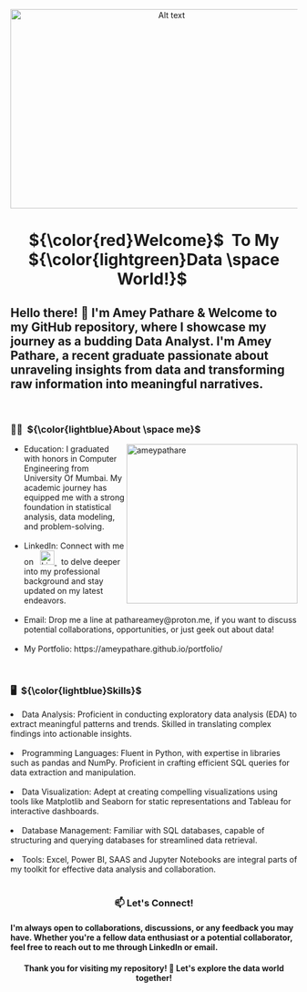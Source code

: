 <html>
<head>
<p align="center">
 <img src="https://github.com/ameypathare/ameypathare/assets/67824245/cb338c06-b6e2-4991-93f2-081004b79559" alt="Alt text" width="550" height="350">
</p>
</head>

<h1 align= "center">${\color{red}Welcome}$&nbsp To My ${\color{lightgreen}Data \space World!}$&nbsp  </h1>




<h2 align= "left"> Hello there! 👋 I'm Amey Pathare & Welcome to my GitHub repository, where I showcase my journey as a budding Data Analyst. I'm Amey Pathare, a recent graduate passionate about unraveling insights from data and transforming raw information into meaningful narratives. </h2> 
<br>




 
<h3 align= "left"> 👨‍💼&nbsp ${\color{lightblue}About \space me}$ </h3>
<img align= "right" src="https://github.com/ameypathare/ameypathare/assets/67824245/5967641c-9e39-4131-80f5-f35bdac8f32e" alt="ameypathare" width = "300" 
height = "280" />
<ul>
  <li>Education: I graduated with honors in Computer Engineering from University Of Mumbai. My academic journey has equipped me with a strong foundation in statistical analysis, data modeling, and problem-solving.</li>
  <br>
  <li>LinkedIn:  Connect with me on &nbsp <a href="www.linkedin.com/in/ameypathare">
  <img src="https://github.com/ameypathare/ameypathare/assets/67824245/8acdd31b-b0a9-4859-83de-dc8478e17daa **width="20" height="25"**") alt="LinkedIn logo">
</a> &nbsp to delve deeper into my professional background and stay updated on my latest endeavors.</li>
  <br>
 <li>Email: Drop me a line at pathareamey@proton.me, if you want to discuss potential collaborations, opportunities, or just geek out about data!</li>
 <br>
 <li>My Portfolio: https://ameypathare.github.io/portfolio/</li>
</ul>

<br>


<h3 align="left">🖥️&nbsp ${\color{lightblue}Skills}$ </h3>
<unl>
  <li>Data Analysis: Proficient in conducting exploratory data analysis (EDA) to extract meaningful patterns and trends. Skilled in translating complex findings into actionable insights.</li>
  <br>
  <li>Programming Languages: Fluent in Python, with expertise in libraries such as pandas and NumPy. Proficient in crafting efficient SQL queries for data extraction and manipulation.</li>
  <br>
 <li>Data Visualization: Adept at creating compelling visualizations using tools like Matplotlib and Seaborn for static representations and Tableau for interactive dashboards. 
     </li>
  <br>
 <li>Database Management: Familiar with SQL databases, capable of structuring and querying databases for streamlined data retrieval.</li>
 <br>
 <li>Tools: Excel, Power BI, SAAS and Jupyter Notebooks are integral parts of my toolkit for effective data analysis and collaboration.
</li>
</unl>




 
<br>
<h3 align="center">📫 Let's Connect!</h3>
<h4 aligh = center>I'm always open to collaborations, discussions, or any feedback you may have. Whether you're a fellow data enthusiast or a potential collaborator, feel free to reach out to me through LinkedIn or email.</h4>
<h4 align = center>Thank you for visiting my repository! 🌠 Let's explore the data world together!</h4>
                                                        
<br>

